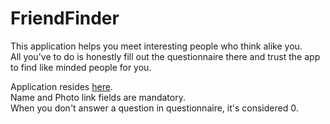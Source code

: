 # FriendFinder
This application helps you meet interesting people who think alike you.  
All you've to do is honestly fill out the questionnaire there and trust the app to find like minded people for you.  

Application resides [here](https://appfriendfinder.herokuapp.com/).  
Name and Photo link fields are mandatory.  
When you don't answer a question in questionnaire, it's considered 0.
